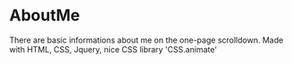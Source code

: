 # AboutMe
There are basic informations about me on the one-page scrolldown.
Made with HTML, CSS, Jquery, nice CSS library 'CSS.animate'
